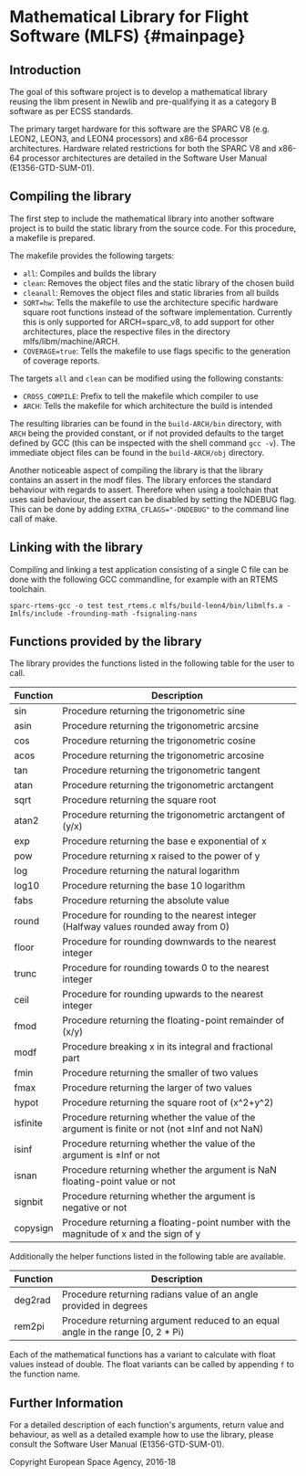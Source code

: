 # Mathematical Library for Flight Software (MLFS)                     {#mainpage}

## Introduction

The goal of this software project is to develop a mathematical library reusing
the libm present in Newlib and pre-qualifying it as a category B software as
per ECSS standards.

The primary target hardware for this software are the SPARC V8 (e.g. LEON2,
LEON3, and LEON4 processors) and x86-64 processor architectures. Hardware
related restrictions for both the SPARC V8 and x86-64 processor architectures
are detailed in the Software User Manual (E1356-GTD-SUM-01).

## Compiling the library

The first step to include the mathematical library into another software project
is to build the static library from the source code. For this procedure, a
makefile is prepared.

The makefile provides the following targets:

* `all`: Compiles and builds the library
* `clean`: Removes the object files and the static library of the chosen build
* `cleanall`: Removes the object files and static libraries from all builds
* `SQRT=hw`: Tells the makefile to use the architecture specific hardware square root
functions instead of the software implementation. Currently this is only supported for
ARCH=sparc_v8, to add support for other architectures, place the respective files in the
directory mlfs/libm/machine/ARCH.
* `COVERAGE=true`: Tells the makefile to use flags specific to the generation of coverage
reports.

The targets `all` and `clean` can be modified using the following
constants:

* `CROSS_COMPILE`: Prefix to tell the makefile which compiler to use
* `ARCH`: Tells the makefile for which architecture the build is intended

The resulting libraries can be found in the `build-ARCH/bin` directory, with
`ARCH` being the provided constant, or if not provided defaults to the target
defined by GCC (this can be inspected with the shell command `gcc -v`). The
immediate object files can be found in the `build-ARCH/obj` directory.

Another noticeable aspect of compiling the library is that the library contains an
assert in the modf files. The library enforces the standard behaviour with regards to
assert. Therefore when using a toolchain that uses said behaviour, the assert can be
disabled by setting the NDEBUG flag. This can be done by adding `EXTRA_CFLAGS="-DNDEBUG"`
to the command line call of make.

## Linking with the library

Compiling and linking a test application consisting of a single C file can be
done with the following GCC commandline, for example with an RTEMS toolchain.

```
sparc-rtems-gcc -o test test_rtems.c mlfs/build-leon4/bin/libmlfs.a -Imlfs/include -frounding-math -fsignaling-nans
```

## Functions provided by the library

The library provides the functions listed in the following table for the user to call.

| Function | Description                                                                                   |
|----------|-----------------------------------------------------------------------------------------------|
| sin      | Procedure returning the trigonometric sine                                                    |
| asin     | Procedure returning the trigonometric arcsine                                                 |
| cos      | Procedure returning the trigonometric cosine                                                  |
| acos     | Procedure returning the trigonometric arcosine                                                |
| tan      | Procedure returning the trigonometric tangent                                                 |
| atan     | Procedure returning the trigonometric arctangent                                              |
| sqrt     | Procedure returning the square root                                                           |
| atan2    | Procedure returning the trigonometric arctangent of (y/x)                                     |
| exp      | Procedure returning the base e exponential of x                                               |
| pow      | Procedure returning x raised to the power of y                                                |
| log      | Procedure returning the natural logarithm                                                     |
| log10    | Procedure returning the base 10 logarithm                                                     |
| fabs     | Procedure returning the absolute value                                                        |
| round    | Procedure for rounding to the nearest integer (Halfway values rounded away from 0)            |
| floor    | Procedure for rounding downwards to the nearest integer                                       |
| trunc    | Procedure for rounding towards 0 to the nearest integer                                       |
| ceil     | Procedure for rounding upwards to the nearest integer                                         |
| fmod     | Procedure returning the floating-point remainder of (x/y)                                     |
| modf     | Procedure breaking x in its integral and fractional part                                      |
| fmin     | Procedure returning the smaller of two values                                                 |
| fmax     | Procedure returning the larger of two values                                                  |
| hypot    | Procedure returning the square root of (x^2+y^2)                                              |
| isfinite | Procedure returning whether the value of the argument is finite or not (not ±Inf and not NaN) |
| isinf    | Procedure returning whether the value of the argument is ±Inf or not                          |
| isnan    | Procedure returning whether the argument is NaN floating-point value or not                   |
| signbit  | Procedure returning whether the argument is negative or not                                   |
| copysign | Procedure returning a floating-point number with the magnitude of x and the sign of y         |

Additionally the helper functions listed in the following table are available.

| Function | Description                                                                                   |
|----------|-----------------------------------------------------------------------------------------------|
| deg2rad  | Procedure returning radians value of an angle provided in degrees                             |
| rem2pi   | Procedure returning argument reduced to an equal angle in the range [0, 2 * Pi)               |

Each of the mathematical functions has a variant to calculate with float values
instead of double. The float variants can be called by appending `f` to the
function name.

## Further Information

For a detailed description of each function's arguments, return value and
behaviour, as well as a detailed example how to use the library, please consult
the Software User Manual (E1356-GTD-SUM-01).

Copyright European Space Agency, 2016-18
